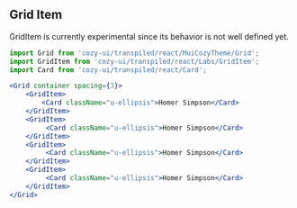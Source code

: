 ## Grid Item

GridItem is currently experimental since its behavior is
not well defined yet.

```jsx
import Grid from 'cozy-ui/transpiled/react/MuiCozyTheme/Grid';
import GridItem from 'cozy-ui/transpiled/react/Labs/GridItem';
import Card from 'cozy-ui/transpiled/react/Card';

<Grid container spacing={3}>
    <GridItem>
        <Card className="u-ellipsis">Homer Simpson</Card>
    </GridItem>
    <GridItem>
         <Card className="u-ellipsis">Homer Simpson</Card>
    </GridItem>
    <GridItem>
         <Card className="u-ellipsis">Homer Simpson</Card>
    </GridItem>
    <GridItem>
         <Card className="u-ellipsis">Homer Simpson</Card>
    </GridItem>
</Grid>
```
